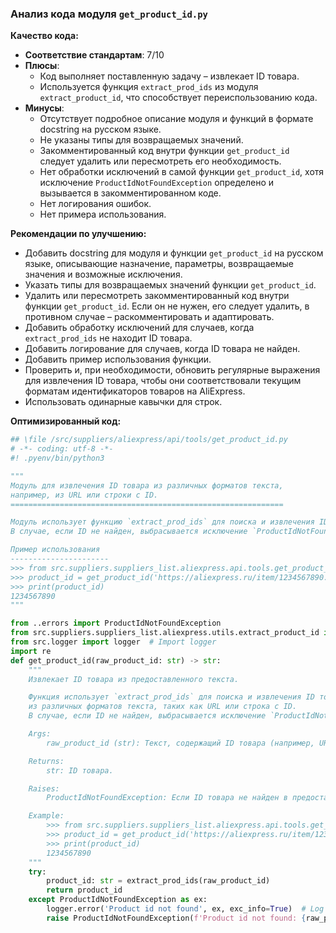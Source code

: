 ### **Анализ кода модуля `get_product_id.py`**

**Качество кода:**

- **Соответствие стандартам**: 7/10
- **Плюсы**:
    - Код выполняет поставленную задачу – извлекает ID товара.
    - Используется функция `extract_prod_ids` из модуля `extract_product_id`, что способствует переиспользованию кода.
- **Минусы**:
    - Отсутствует подробное описание модуля и функций в формате docstring на русском языке.
    - Не указаны типы для возвращаемых значений.
    - Закомментированный код внутри функции `get_product_id` следует удалить или пересмотреть его необходимость.
    - Нет обработки исключений в самой функции `get_product_id`, хотя исключение `ProductIdNotFoundException` определено и вызывается в закомментированном коде.
    - Нет логирования ошибок.
    - Нет примера использования.

**Рекомендации по улучшению:**

- Добавить docstring для модуля и функции `get_product_id` на русском языке, описывающие назначение, параметры, возвращаемые значения и возможные исключения.
- Указать типы для возвращаемых значений функции `get_product_id`.
- Удалить или пересмотреть закомментированный код внутри функции `get_product_id`. Если он не нужен, его следует удалить, в противном случае – раскомментировать и адаптировать.
- Добавить обработку исключений для случаев, когда `extract_prod_ids` не находит ID товара.
- Добавить логирование для случаев, когда ID товара не найден.
- Добавить пример использования функции.
- Проверить и, при необходимости, обновить регулярные выражения для извлечения ID товара, чтобы они соответствовали текущим форматам идентификаторов товаров на AliExpress.
- Использовать одинарные кавычки для строк.

**Оптимизированный код:**

```python
## \file /src/suppliers/aliexpress/api/tools/get_product_id.py
# -*- coding: utf-8 -*-
#! .pyenv/bin/python3

"""
Модуль для извлечения ID товара из различных форматов текста,
например, из URL или строки с ID.
=============================================================

Модуль использует функцию `extract_prod_ids` для поиска и извлечения ID товара.
В случае, если ID не найден, выбрасывается исключение `ProductIdNotFoundException`.

Пример использования
----------------------
>>> from src.suppliers.suppliers_list.aliexpress.api.tools.get_product_id import get_product_id
>>> product_id = get_product_id('https://aliexpress.ru/item/1234567890.html')
>>> print(product_id)
1234567890
"""

from ..errors import ProductIdNotFoundException
from src.suppliers.suppliers_list.aliexpress.utils.extract_product_id import extract_prod_ids
from src.logger import logger  # Import logger
import re
def get_product_id(raw_product_id: str) -> str:
    """
    Извлекает ID товара из предоставленного текста.

    Функция использует `extract_prod_ids` для поиска и извлечения ID товара
    из различных форматов текста, таких как URL или строка с ID.
    В случае, если ID не найден, выбрасывается исключение `ProductIdNotFoundException`.

    Args:
        raw_product_id (str): Текст, содержащий ID товара (например, URL или просто ID).

    Returns:
        str: ID товара.

    Raises:
        ProductIdNotFoundException: Если ID товара не найден в предоставленном тексте.

    Example:
        >>> from src.suppliers.suppliers_list.aliexpress.api.tools.get_product_id import get_product_id
        >>> product_id = get_product_id('https://aliexpress.ru/item/1234567890.html')
        >>> print(product_id)
        1234567890
    """
    try:
        product_id: str = extract_prod_ids(raw_product_id)
        return product_id
    except ProductIdNotFoundException as ex:
        logger.error('Product id not found', ex, exc_info=True)  # Log the error
        raise ProductIdNotFoundException(f'Product id not found: {raw_product_id}') from ex